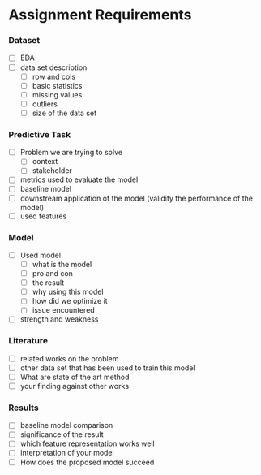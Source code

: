 # Assignment Requirements
### Dataset
- [ ]  EDA
- [ ]  data set description
    - [ ]  row and cols
    - [ ]  basic statistics
    - [ ]  missing values
    - [ ]  outliers
    - [ ]  size of the data set

### Predictive Task
- [ ]  Problem we are trying to solve
    - [ ]  context
    - [ ]  stakeholder
- [ ]  metrics used to evaluate the model
- [ ]  baseline model
- [ ]  downstream application of the model (validity the performance of the model)
- [ ]  used features

### Model
- [ ]  Used model
    - [ ]  what is the model
    - [ ]  pro and con
    - [ ]  the result
    - [ ]  why using this model
    - [ ]  how did we optimize it
    - [ ]  issue encountered
- [ ]  strength and weakness

### Literature
- [ ]  related works on the problem
- [ ]  other data set that has been used to train this model
- [ ]  What are state of the art method
- [ ]  your finding against other works

### Results
- [ ]  baseline model comparison
- [ ]  significance of the result
- [ ]  which feature representation works well
- [ ]  interpretation of your model
- [ ]  How does the proposed model succeed